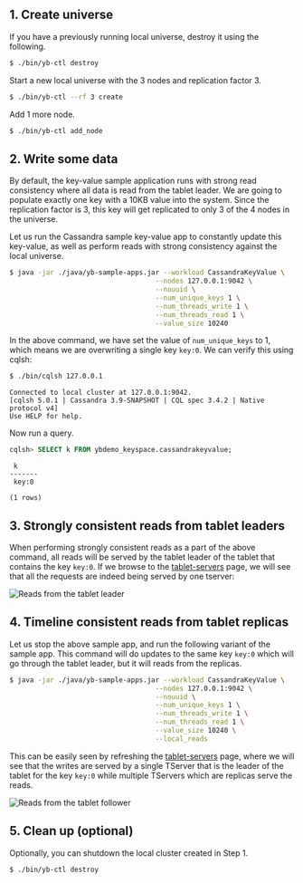 ## 1. Create universe

If you have a previously running local universe, destroy it using the following.

```sh
$ ./bin/yb-ctl destroy
```

Start a new local universe with the 3 nodes and replication factor 3.

```sh
$ ./bin/yb-ctl --rf 3 create
```

Add 1 more node.

```sh
$ ./bin/yb-ctl add_node
```

## 2. Write some data

By default, the key-value sample application runs with strong read consistency where all data is read from the tablet leader. We are going to populate exactly one key with a 10KB value into the system. Since the replication factor is 3, this key will get replicated to only 3 of the 4 nodes in the universe.

Let us run the Cassandra sample key-value app to constantly update this key-value, as well as perform reads with strong consistency against the local universe.

```sh
$ java -jar ./java/yb-sample-apps.jar --workload CassandraKeyValue \
                                    --nodes 127.0.0.1:9042 \
                                    --nouuid \
                                    --num_unique_keys 1 \
                                    --num_threads_write 1 \
                                    --num_threads_read 1 \
                                    --value_size 10240
```


In the above command, we have set the value of `num_unique_keys` to 1, which means we are overwriting a single key `key:0`. We can verify this using cqlsh:

```sh
$ ./bin/cqlsh 127.0.0.1
```

```
Connected to local cluster at 127.0.0.1:9042.
[cqlsh 5.0.1 | Cassandra 3.9-SNAPSHOT | CQL spec 3.4.2 | Native protocol v4]
Use HELP for help.
```

Now run a query.

```sql
cqlsh> SELECT k FROM ybdemo_keyspace.cassandrakeyvalue;
```

```
 k
-------
 key:0

(1 rows)
```

## 3. Strongly consistent reads from tablet leaders

When performing strongly consistent reads as a part of the above command, all reads will be served by the tablet leader of the tablet that contains the key `key:0`. If we browse to the <a href='http://127.0.0.1:7000/tablet-servers' target="_blank">tablet-servers</a> page, we will see that all the requests are indeed being served by one tserver:

![Reads from the tablet leader](/images/ce/tunable-reads-leader.png)


## 4. Timeline consistent reads from tablet replicas

Let us stop the above sample app, and run the following variant of the sample app. This command will do updates to the same key `key:0` which will go through the tablet leader, but it will reads from the replicas.

```sh
$ java -jar ./java/yb-sample-apps.jar --workload CassandraKeyValue \
                                    --nodes 127.0.0.1:9042 \
                                    --nouuid \
                                    --num_unique_keys 1 \
                                    --num_threads_write 1 \
                                    --num_threads_read 1 \
                                    --value_size 10240 \
                                    --local_reads
```

This can be easily seen by refreshing the <a href='http://127.0.0.1:7000/tablet-servers' target="_blank">tablet-servers</a> page, where we will see that the writes are served by a single TServer that is the leader of the tablet for the key `key:0` while multiple TServers which are replicas serve the reads.

![Reads from the tablet follower](/images/ce/tunable-reads-followers.png)


## 5. Clean up (optional)

Optionally, you can shutdown the local cluster created in Step 1.

```sh
$ ./bin/yb-ctl destroy
```
